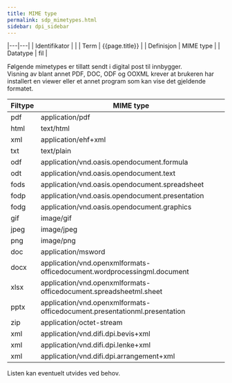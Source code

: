 ```yaml
--- 
title: MIME type  
permalink: sdp_mimetypes.html
sidebar: dpi_sidebar
---
```


|---|---|
| Identifikator |  |
| Term          | {{page.title}} |
| Definisjon    | MIME type |
| Datatype      | fil |

Følgende mimetypes er tillatt sendt i digital post til innbygger.  
Visning av blant annet PDF, DOC, ODF og OOXML krever at brukeren har
installert en viewer eller et annet program som kan vise det gjeldende
formatet.

| Filtype | MIME type                                                                 |
| ------- | ------------------------------------------------------------------------- |
| pdf     | application/pdf                                                           |
| html    | text/html                                                                 |
| xml     | application/ehf+xml                                                       |
| txt     | text/plain                                                                |
| odf     | application/vnd.oasis.opendocument.formula                                |
| odt     | application/vnd.oasis.opendocument.text                                   |
| fods    | application/vnd.oasis.opendocument.spreadsheet                            |
| fodp    | application/vnd.oasis.opendocument.presentation                           |
| fodg    | application/vnd.oasis.opendocument.graphics                               |
| gif     | image/gif                                                                 |
| jpeg    | image/jpeg                                                                |
| png     | image/png                                                                 |
| doc     | application/msword                                                        |
| docx    | application/vnd.openxmlformats-officedocument.wordprocessingml.document   |
| xlsx    | application/vnd.openxmlformats-officedocument.spreadsheetml.sheet         |
| pptx    | application/vnd.openxmlformats-officedocument.presentationml.presentation |
| zip     | application/octet-stream                                                  |
| xml     | application/vnd.difi.dpi.bevis+xml                                        |
| xml     | application/vnd.difi.dpi.lenke+xml                                        |
| xml     | application/vnd.difi.dpi.arrangement+xml                                  |

Listen kan eventuelt utvides ved behov.
